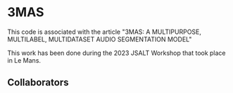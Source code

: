 # 3MAS

This code is associated with the article "3MAS: A MULTIPURPOSE, MULTILABEL, MULTIDATASET AUDIO SEGMENTATION MODEL"



This work has been done during the 2023 JSALT Workshop that took place in Le Mans.

## Collaborators

<!-- readme: FrenchKrab,collaborators,pgimeno3, Lebourdais/- -start -->
<!-- readme: FrenchKrab,collaborators,pgimeno3, Lebourdais/- -end -->
